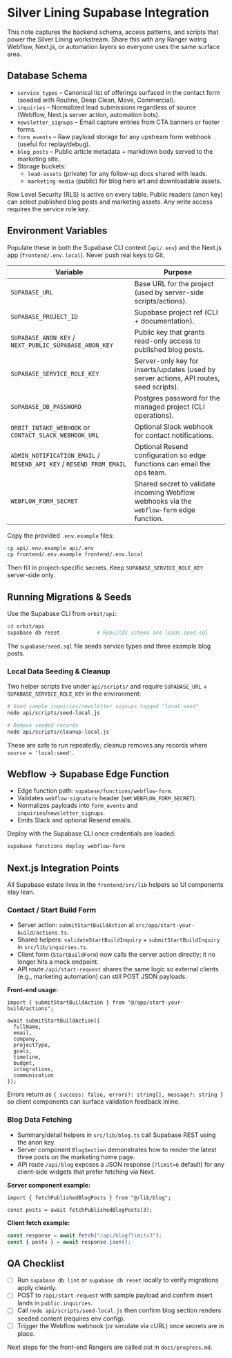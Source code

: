 # Silver Lining Supabase Integration

This note captures the backend schema, access patterns, and scripts that power the Silver Lining workstream. Share this with any Ranger wiring Webflow, Next.js, or automation layers so everyone uses the same surface area.

## Database Schema

- `service_types` – Canonical list of offerings surfaced in the contact form (seeded with Routine, Deep Clean, Move, Commercial).
- `inquiries` – Normalized lead submissions regardless of source (Webflow, Next.js server action, automation bots).
- `newsletter_signups` – Email capture entries from CTA banners or footer forms.
- `form_events` – Raw payload storage for any upstream form webhook (useful for replay/debug).
- `blog_posts` – Public article metadata + markdown body served to the marketing site.
- Storage buckets:
  - `lead-assets` (private) for any follow-up docs shared with leads.
  - `marketing-media` (public) for blog hero art and downloadable assets.

Row Level Security (RLS) is active on every table. Public readers (anon key) can select published blog posts and marketing assets. Any write access requires the service role key.

## Environment Variables

Populate these in both the Supabase CLI context (`api/.env`) and the Next.js app (`frontend/.env.local`). Never push real keys to Git.

| Variable | Purpose |
| --- | --- |
| `SUPABASE_URL` | Base URL for the project (used by server-side scripts/actions). |
| `SUPABASE_PROJECT_ID` | Supabase project ref (CLI + documentation). |
| `SUPABASE_ANON_KEY` / `NEXT_PUBLIC_SUPABASE_ANON_KEY` | Public key that grants read-only access to published blog posts. |
| `SUPABASE_SERVICE_ROLE_KEY` | Server-only key for inserts/updates (used by server actions, API routes, seed scripts). |
| `SUPABASE_DB_PASSWORD` | Postgres password for the managed project (CLI operations). |
| `ORBIT_INTAKE_WEBHOOK` or `CONTACT_SLACK_WEBHOOK_URL` | Optional Slack webhook for contact notifications. |
| `ADMIN_NOTIFICATION_EMAIL` / `RESEND_API_KEY` / `RESEND_FROM_EMAIL` | Optional Resend configuration so edge functions can email the ops team. |
| `WEBFLOW_FORM_SECRET` | Shared secret to validate incoming Webflow webhooks via the `webflow-form` edge function. |

Copy the provided `.env.example` files:

```bash
cp api/.env.example api/.env
cp frontend/.env.example frontend/.env.local
```

Then fill in project-specific secrets. Keep `SUPABASE_SERVICE_ROLE_KEY` server-side only.

## Running Migrations & Seeds

Use the Supabase CLI from `orbit/api`:

```bash
cd orbit/api
supabase db reset            # Rebuilds schema and loads seed.sql
```

The `supabase/seed.sql` file seeds service types and three example blog posts.

### Local Data Seeding & Cleanup

Two helper scripts live under `api/scripts/` and require `SUPABASE_URL` + `SUPABASE_SERVICE_ROLE_KEY` in the environment:

```bash
# Seed sample inquiries/newsletter signups tagged "local:seed"
node api/scripts/seed-local.js

# Remove seeded records
node api/scripts/cleanup-local.js
```

These are safe to run repeatedly; cleanup removes any records where `source = 'local:seed'`.

## Webflow → Supabase Edge Function

- Edge function path: `supabase/functions/webflow-form`.
- Validates `webflow-signature` header (set `WEBFLOW_FORM_SECRET`).
- Normalizes payloads into `form_events` and `inquiries`/`newsletter_signups`.
- Emits Slack and optional Resend emails.

Deploy with the Supabase CLI once credentials are loaded:

```bash
supabase functions deploy webflow-form
```

## Next.js Integration Points

All Supabase estate lives in the `frontend/src/lib` helpers so UI components stay lean.

### Contact / Start Build Form

- Server action: `submitStartBuildAction` at `src/app/start-your-build/actions.ts`.
- Shared helpers: `validateStartBuildInquiry` + `submitStartBuildInquiry` in `src/lib/inquiries.ts`.
- Client form (`StartBuildForm`) now calls the server action directly; it no longer hits a mock endpoint.
- API route `/api/start-request` shares the same logic so external clients (e.g., marketing automation) can still POST JSON payloads.

**Front-end usage:**

```tsx
import { submitStartBuildAction } from "@/app/start-your-build/actions";

await submitStartBuildAction({
  fullName,
  email,
  company,
  projectType,
  goals,
  timeline,
  budget,
  integrations,
  communication
});
```

Errors return as `{ success: false, errors?: string[], message?: string }` so client components can surface validation feedback inline.

### Blog Data Fetching

- Summary/detail helpers in `src/lib/blog.ts` call Supabase REST using the anon key.
- Server component `BlogSection` demonstrates how to render the latest three posts on the marketing home page.
- API route `/api/blog` exposes a JSON response (`?limit=6` default) for any client-side widgets that prefer fetching via Next.

**Server component example:**

```tsx
import { fetchPublishedBlogPosts } from "@/lib/blog";

const posts = await fetchPublishedBlogPosts(3);
```

**Client fetch example:**

```ts
const response = await fetch("/api/blog?limit=3");
const { posts } = await response.json();
```

## QA Checklist

- [ ] Run `supabase db lint` or `supabase db reset` locally to verify migrations apply cleanly.
- [ ] POST to `/api/start-request` with sample payload and confirm insert lands in `public.inquiries`.
- [ ] Call `node api/scripts/seed-local.js` then confirm blog section renders seeded content (requires env config).
- [ ] Trigger the Webflow webhook (or simulate via cURL) once secrets are in place.

Next steps for the front-end Rangers are called out in `docs/progress.md`.
